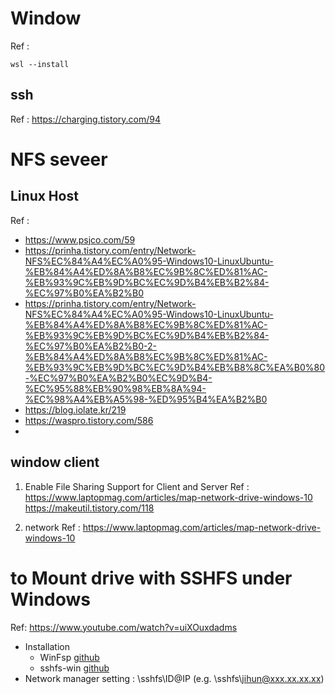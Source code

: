 # Window
Ref : 

 ```
 wsl --install
 ```
## ssh
Ref : https://charging.tistory.com/94

# NFS seveer
## Linux Host
Ref : 
- https://www.psjco.com/59
- https://prinha.tistory.com/entry/Network-NFS%EC%84%A4%EC%A0%95-Windows10-LinuxUbuntu-%EB%84%A4%ED%8A%B8%EC%9B%8C%ED%81%AC-%EB%93%9C%EB%9D%BC%EC%9D%B4%EB%B2%84-%EC%97%B0%EA%B2%B0
- https://prinha.tistory.com/entry/Network-NFS%EC%84%A4%EC%A0%95-Windows10-LinuxUbuntu-%EB%84%A4%ED%8A%B8%EC%9B%8C%ED%81%AC-%EB%93%9C%EB%9D%BC%EC%9D%B4%EB%B2%84-%EC%97%B0%EA%B2%B0-2-%EB%84%A4%ED%8A%B8%EC%9B%8C%ED%81%AC-%EB%93%9C%EB%9D%BC%EC%9D%B4%EB%B8%8C%EA%B0%80-%EC%97%B0%EA%B2%B0%EC%9D%B4-%EC%95%88%EB%90%98%EB%8A%94-%EC%98%A4%EB%A5%98-%ED%95%B4%EA%B2%B0
- https://blog.iolate.kr/219
- https://waspro.tistory.com/586
- 
## window client
1. Enable File Sharing Support for Client and Server
	Ref : https://www.laptopmag.com/articles/map-network-drive-windows-10
	https://makeutil.tistory.com/118
	
2. network 
	Ref : https://www.laptopmag.com/articles/map-network-drive-windows-10
	
# to Mount drive with SSHFS under Windows
Ref: https://www.youtube.com/watch?v=uiXOuxdadms
- Installation
	- WinFsp [github](https://github.com/winfsp/winfsp) 
	- sshfs-win [github](https://github.com/winfsp/sshfs-win)
- Network manager setting : \sshfs\ID@IP (e.g. \sshfs\jihun@xxx.xx.xx.xx) 
